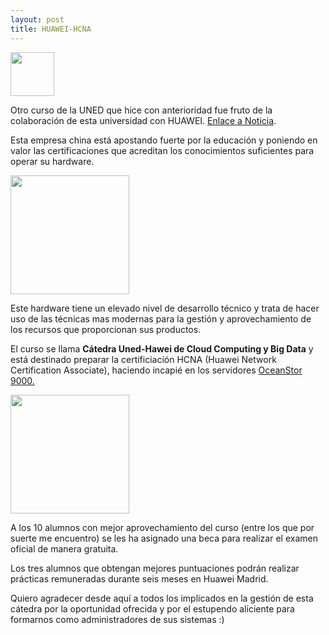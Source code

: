 ```yaml
---
layout: post
title: HUAWEI-HCNA
---
```

<a href="https://blogs.uned.es/catedrahuawei/"><img src="https://blogs.uned.es/catedrahuawei/wp-content/uploads/sites/11/2015/12/fondo-banner.jpg" align="top" height="70" ></a>

Otro curso de la UNED que hice con anterioridad fue fruto de la colaboración de esta universidad
con HUAWEI.
[Enlace a Noticia](http://portal.uned.es/portal/page?_pageid=93,52836153&_dad=portal&_schema=PORTAL).

Esta empresa china está apostando fuerte por la educación y poniendo
en valor las certificaciones que acreditan los conocimientos
suficientes para operar su hardware.

<a href="http://www.huaweieducacion.com/"><img src="https://blogs.uned.es/catedrahuawei/wp-content/uploads/sites/11/2016/02/huawei-educacion-810x416.jpg" align="top" height="190" ></a>

Este hardware tiene un elevado nivel de desarrollo técnico y trata de hacer
uso de las técnicas mas modernas para la gestión y aprovechamiento de
los recursos que proporcionan sus productos.

El curso se llama **Cátedra Uned-Hawei de Cloud Computing y Big Data** y está destinado preparar la certificiación HCNA (Huawei Network Certification Associate), haciendo incapié en los servidores [OceanStor 9000.](https://www.youtube.com/watch?v=HAGELUHssoQ)

<a href="url"><img src="http://www-file.huawei.com/~/media/EBG/Video/images/large/en/Huawei%20OceanStor%209000%20Scale-out%20NAS.jpg?h=540&la=en-SA&w=960" align="top" height="190" ></a>

A los 10 alumnos con mejor aprovechamiento del curso (entre los que por suerte me encuentro) se les ha asignado una beca para realizar el examen oficial de manera gratuita.

Los tres alumnos que obtengan mejores puntuaciones podrán realizar prácticas remuneradas durante seis meses en Huawei Madrid.

Quiero agradecer desde aquí a todos los implicados en la gestión de esta cátedra por la oportunidad ofrecida y por el estupendo aliciente para formarnos como administradores de sus sistemas  :)
